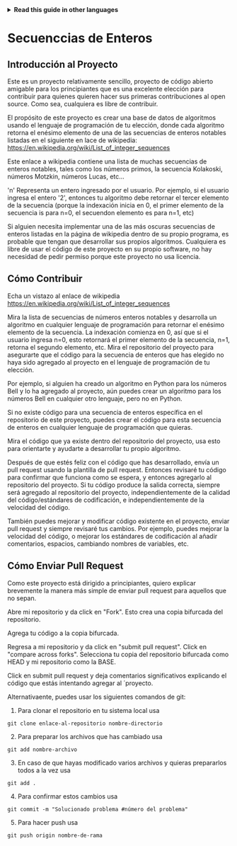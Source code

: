 <!-- Do not translate this -->
<details>
<summary>
<strong> Read this guide in other languages </strong>
</summary>
    <ul>
        <li><a href="https://github.com/Twiggecode/Integer-Sequences/blob/main/README.md"> English </a></li>
        <li><a href="https://github.com/Twiggecode/Integer-Sequences/blob/main/README%20Translations/README_KR.md"> Korean </a></li>
        <li><a href="https://github.com/Twiggecode/Integer-Sequences/blob/main/README%20Translations/README_ES.md"> Spanish </a></li>
        <li><a href="https://github.com/Twiggecode/Integer-Sequences/blob/main/README%20Translations/README_RO.md"> Romanian </a></li>
        <li><a href="https://github.com/Twiggecode/Integer-Sequences/blob/main/README%20Translations/README_PT.md"> Portuguese </a></li>
        <li><a href="https://github.com/Twiggecode/Integer-Sequences/blob/main/README%20Translations/README_ID.md"> Indonesian </a></li>
        <li><a href="https://github.com/Twiggecode/Integer-Sequences/blob/main/README%20Translations/README_RU.md"> Russian </a></li>
    
</details>
<!-- Do not translate this -->

# Secuenccias de Enteros

## Introducción al Proyecto

Este es un proyecto relativamente sencillo, proyecto de código abierto amigable para los principiantes que es una excelente elección para contribuir para quienes quieren hacer sus primeras contribuciones al open source. Como sea, cualquiera es libre de contribuir.

El propósito de este proyecto es crear una base de datos de algoritmos usando el lenguaje de programación de tu elección, donde cada algoritmo retorna el enésimo elemento de una de las secuencias de enteros notables listadas en el siguiente en lace de wikipedia: https://en.wikipedia.org/wiki/List_of_integer_sequences

Este enlace a wikipedia contiene una lista de muchas secuencias de enteros notables, tales como los números primos, la secuencia Kolakoski, números Motzkin, números Lucas, etc...

'n' Representa un entero ingresado por el usuario. Por ejemplo, si el usuario ingresa el entero '2', entonces tu algoritmo debe retornar el tercer elemento de la secuencia (porque la indexación inicia en 0, el primer elemento de la secuencia is para n=0, el secuendon elemento es para n=1, etc)

Si alguien necesita implementar una de las más oscuras secuencias de enteros listadas en la página de wikipedia dentro de su propio programa, es probable que tengan que desarrollar sus propios algoritmos. Cualquiera es libre de usar el código de este proyecto en su propio software, no hay necesidad de pedir permiso porque este proyecto no usa licencia.

## Cómo Contribuir

Echa un vistazo al enlace de wikipedia https://en.wikipedia.org/wiki/List_of_integer_sequences

Mira la lista de secuencias de números enteros notables y desarrolla un algoritmo en cualquier lenguaje de programación para retornar el enésimo elemento de la secuencia. La indexación comienza en 0, así que si el usuario ingresa n=0, esto retornará el primer elemento de la secuencia, n=1, retorna el segundo elemento, etc. Mira el repositorio del proyecto para asegurarte que el código para la secuencia de enteros que has elegido no haya sido agregado al proyecto en el lenguaje de programación de tu elección.

Por ejemplo, si alguien ha creado un algoritmo en Python para los números Bell y lo ha agregado al proyecto, aún puedes crear un algoritmo para los números Bell en cualquier otro lenguaje, pero no en Python.

Si no existe código para una secuencia de enteros específica en el repositorio de este proyecto, puedes crear el código para esta secuencia de enteros en cualquier lenguaje de programación que quieras.

Mira el código que ya existe dentro del repositorio del proyecto, usa esto para orientarte y ayudarte a desarrollar tu propio algoritmo.

Después de que estés feliz con el código que has desarrollado, envía un pull request usando la plantilla de pull request. Entonces revisaré tu código para confirmar que funciona como se espera, y entonces agregarlo al repositorio del proyecto. Si tu código produce la salida correcta, siempre será agregado al repositorio del proyecto, independientemente de la calidad del código/estándares de codificación, e independientemente de la velocidad del código.

También puedes mejorar y modificar código existente en el proyecto, enviar pull request y siempre revisaré tus cambios. Por ejemplo, puedes mejorar la velocidad del código, o mejorar los estándares de codificación al añadir comentarios, espacios, cambiando nombres de variables, etc.

## Cómo Enviar Pull Request

Como este proyecto está dirigido a principiantes, quiero explicar brevemente la manera más simple de enviar pull request para aquellos que no sepan.

Abre mi repositorio y da click en "Fork". Esto crea una copia bifurcada del repositorio.

Agrega tu código a la copia bifurcada.

Regresa a mi repositorio y da click en "submit pull request". Click en "compare across forks". Selecciona tu copia del repositorio bifurcada como HEAD y mi repositorio como la BASE.

Click en submit pull request y deja comentarios significativos explicando el código que estás intentando agregar al ´proyecto.

Alternativaente, puedes usar los siguientes comandos de git:

1. Para clonar el repositorio en tu sistema local usa

```git clone enlace-al-repositorio nombre-directorio``` 

2. Para preparar los archivos que has cambiado usa

```git add nombre-archivo```

3. En caso de que hayas modificado varios archivos y quieras prepararlos todos a la vez usa

```git add .```

4. Para confirmar estos cambios usa

```git commit -m "Solucionado problema #número del problema"```

5. Para hacer push usa

```git push origin nombre-de-rama```
